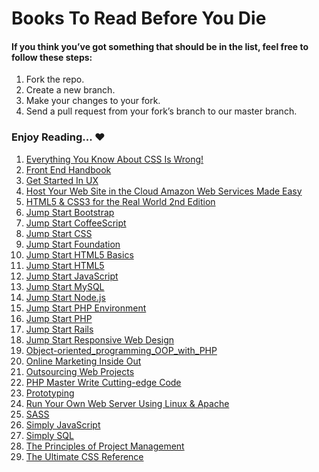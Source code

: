 # Books To Read Before You Die

#### If you think you’ve got something that should be in the list, feel free to follow these steps:

1. Fork the repo.
2. Create a new branch.
3. Make your changes to your fork.
4. Send a pull request from your fork’s branch to our master branch.


### Enjoy Reading... ♥


 1. [Everything You Know About CSS Is Wrong!](/blob/master/Ebooks/Everything%20You%20Know%20About%20CSS%20Is%20Wrong!.pdf)
 2. [Front End Handbook](/blob/master/Ebooks/Front-End-Handbook.pdf)
 3. [Get Started In UX](/blob/master/Ebooks/Get%20Started%20In%20UX.pdf)
 4. [Host Your Web Site in the Cloud Amazon Web Services Made Easy](/blob/master/Ebooks/Host%20Your%20Web%20Site%20in%20the%20Cloud%20Amazon%20Web%20Services%20Made%20Easy.pdf)
 5. [HTML5 & CSS3 for the Real World 2nd Edition](/blob/master/Ebooks/HTML5%20%26%20CSS3%20for%20the%20Real%20World%202nd%20Edition.pdf)
 6. [Jump Start Bootstrap](/blob/master/Ebooks/Jump%20Start%20Bootstrap.pdf)
 7. [Jump Start CoffeeScript](/blob/master/Ebooks/Jump%20Start%20CoffeeScript.pdf)
 8. [Jump Start CSS](/blob/master/Ebooks/Jump%20Start%20CSS.pdf)
 9. [Jump Start Foundation](/blob/master/Ebooks/Jump%20Start%20Foundation.pdf)
 110. [Jump Start HTML5 Basics](/blob/master/Ebooks/Jump%20Start%20HTML5%20Basics.pdf)
 11. [Jump Start HTML5](/blob/master/Ebooks/Jump%20Start%20HTML5.pdf)
 12. [Jump Start JavaScript](/blob/master/Ebooks/Jump%20Start%20JavaScript.pdf)
 13. [Jump Start MySQL](/blob/master/Ebooks/Jump%20Start%20MySQL.pdf)
 14. [Jump Start Node.js](/blob/master/Ebooks/Jump%20Start%20Node.js.pdf)
 15. [Jump Start PHP Environment](/blob/master/Ebooks/Jump%20Start%20PHP%20Environment.pdf)
 16. [Jump Start PHP](/blob/master/Ebooks/Jump%20Start%20PHP.pdf)
 17. [Jump Start Rails](/blob/master/Ebooks/Jump%20Start%20Rails.pdf)
 18. [Jump Start Responsive Web Design](/blob/master/Ebooks/Jump%20Start%20Responsive%20Web%20Design.pdf)
 19. [Object-oriented_programming_OOP_with_PHP](/blob/master/Ebooks/Object-oriented_programming_OOP_with_PHP.pdf)
 20. [Online Marketing Inside Out](/blob/master/Ebooks/Online%20Marketing%20Inside%20Out.pdf)
 21. [Outsourcing Web Projects](/blob/master/Ebooks/Outsourcing%20Web%20Projects.pdf)
 22. [PHP Master Write Cutting-edge Code](/blob/master/Ebooks/PHP%20Master%20Write%20Cutting-edge%20Code.pdf)
 23. [Prototyping](/blob/master/Ebooks/Prototyping.pdf)
 24. [Run Your Own Web Server Using Linux & Apache](/blob/master/Ebooks/Run%20Your%20Own%20Web%20Server%20Using%20Linux%20%26%20Apache.pdf)
 25. [SASS](/blob/master/Ebooks/SASS.pdf)
 26. [Simply JavaScript](/blob/master/Ebooks/Simply%20JavaScript.pdf)
 27. [Simply SQL](/blob/master/Ebooks/Simply%20SQL.pdf)
 28. [The Principles of Project Management](/blob/master/Ebooks/The%20Principles%20of%20Project%20Management.pdf)
 29. [The Ultimate CSS Reference](/blob/master/Ebooks/The%20Ultimate%20CSS%20Reference.pdf)
 


